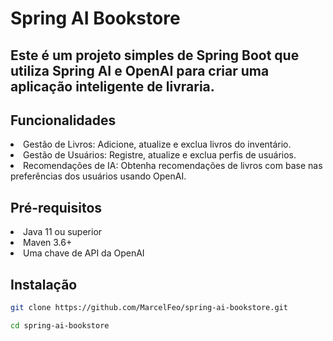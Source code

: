 <h1>Spring AI Bookstore</h1>

<h2>Este é um projeto simples de Spring Boot que utiliza Spring AI e OpenAI para criar uma aplicação inteligente de livraria.</h2>

<h2>Funcionalidades</h2>

<li>Gestão de Livros: Adicione, atualize e exclua livros do inventário.</li>
<li>Gestão de Usuários: Registre, atualize e exclua perfis de usuários.</li>
<li>Recomendações de IA: Obtenha recomendações de livros com base nas preferências dos usuários usando OpenAI.</l1>

<h2>Pré-requisitos</h2>

<li>Java 11 ou superior</li>
<li>Maven 3.6+</li>
<li>Uma chave de API da OpenAI</li>

<h2>Instalação</h2>

```bash
git clone https://github.com/MarcelFeo/spring-ai-bookstore.git
```

```bash
cd spring-ai-bookstore
```
